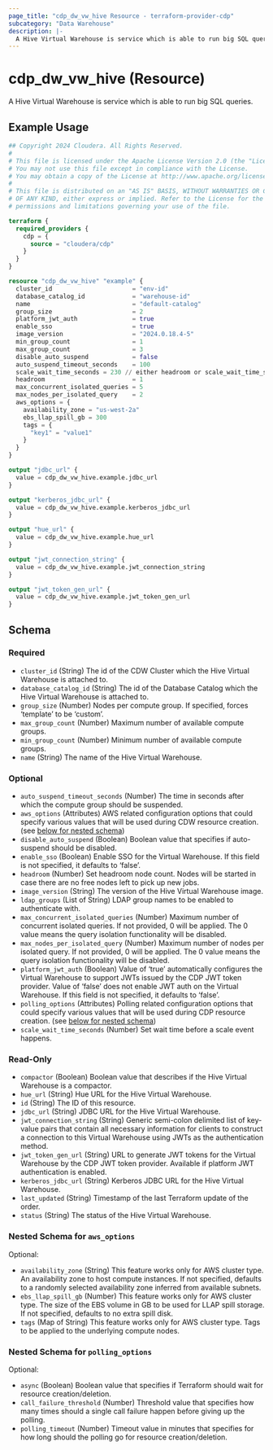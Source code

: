 ```yaml
---
page_title: "cdp_dw_vw_hive Resource - terraform-provider-cdp"
subcategory: "Data Warehouse"
description: |-
  A Hive Virtual Warehouse is service which is able to run big SQL queries.
---
```


# cdp_dw_vw_hive (Resource)

A Hive Virtual Warehouse is service which is able to run big SQL queries.

## Example Usage

```terraform
## Copyright 2024 Cloudera. All Rights Reserved.
#
# This file is licensed under the Apache License Version 2.0 (the "License").
# You may not use this file except in compliance with the License.
# You may obtain a copy of the License at http://www.apache.org/licenses/LICENSE-2.0.
#
# This file is distributed on an "AS IS" BASIS, WITHOUT WARRANTIES OR CONDITIONS
# OF ANY KIND, either express or implied. Refer to the License for the specific
# permissions and limitations governing your use of the file.

terraform {
  required_providers {
    cdp = {
      source = "cloudera/cdp"
    }
  }
}

resource "cdp_dw_vw_hive" "example" {
  cluster_id                      = "env-id"
  database_catalog_id             = "warehouse-id"
  name                            = "default-catalog"
  group_size                      = 2
  platform_jwt_auth               = true
  enable_sso                      = true
  image_version                   = "2024.0.18.4-5"
  min_group_count                 = 1
  max_group_count                 = 3
  disable_auto_suspend            = false
  auto_suspend_timeout_seconds    = 100
  scale_wait_time_seconds = 230 // either headroom or scale_wait_time_seconds can be configured
  headroom                        = 1
  max_concurrent_isolated_queries = 5
  max_nodes_per_isolated_query    = 2
  aws_options = {
    availability_zone = "us-west-2a"
    ebs_llap_spill_gb = 300
    tags = {
      "key1" = "value1"
    }
  }
}

output "jdbc_url" {
  value = cdp_dw_vw_hive.example.jdbc_url
}

output "kerberos_jdbc_url" {
  value = cdp_dw_vw_hive.example.kerberos_jdbc_url
}

output "hue_url" {
  value = cdp_dw_vw_hive.example.hue_url
}

output "jwt_connection_string" {
  value = cdp_dw_vw_hive.example.jwt_connection_string
}

output "jwt_token_gen_url" {
  value = cdp_dw_vw_hive.example.jwt_token_gen_url
}
```

<!-- schema generated by tfplugindocs -->
## Schema

### Required

- `cluster_id` (String) The id of the CDW Cluster which the Hive Virtual Warehouse is attached to.
- `database_catalog_id` (String) The id of the Database Catalog which the Hive Virtual Warehouse is attached to.
- `group_size` (Number) Nodes per compute group. If specified, forces ‘template’ to be ‘custom’.
- `max_group_count` (Number) Maximum number of available compute groups.
- `min_group_count` (Number) Minimum number of available compute groups.
- `name` (String) The name of the Hive Virtual Warehouse.

### Optional

- `auto_suspend_timeout_seconds` (Number) The time in seconds after which the compute group should be suspended.
- `aws_options` (Attributes) AWS related configuration options that could specify various values that will be used during CDW resource creation. (see [below for nested schema](#nestedatt--aws_options))
- `disable_auto_suspend` (Boolean) Boolean value that specifies if auto-suspend should be disabled.
- `enable_sso` (Boolean) Enable SSO for the Virtual Warehouse. If this field is not specified, it defaults to ‘false’.
- `headroom` (Number) Set headroom node count. Nodes will be started in case there are no free nodes left to pick up new jobs.
- `image_version` (String) The version of the Hive Virtual Warehouse image.
- `ldap_groups` (List of String) LDAP group names to be enabled to authenticate with.
- `max_concurrent_isolated_queries` (Number) Maximum number of concurrent isolated queries. If not provided, 0 will be applied. The 0 value means the query isolation functionality will be disabled.
- `max_nodes_per_isolated_query` (Number) Maximum number of nodes per isolated query. If not provided, 0 will be applied. The 0 value means the query isolation functionality will be disabled.
- `platform_jwt_auth` (Boolean) Value of ‘true’ automatically configures the Virtual Warehouse to support JWTs issued by the CDP JWT token provider. Value of ‘false’ does not enable JWT auth on the Virtual Warehouse. If this field is not specified, it defaults to ‘false’.
- `polling_options` (Attributes) Polling related configuration options that could specify various values that will be used during CDP resource creation. (see [below for nested schema](#nestedatt--polling_options))
- `scale_wait_time_seconds` (Number) Set wait time before a scale event happens.

### Read-Only

- `compactor` (Boolean) Boolean value that describes if the Hive Virtual Warehouse is a compactor.
- `hue_url` (String) Hue URL for the Hive Virtual Warehouse.
- `id` (String) The ID of this resource.
- `jdbc_url` (String) JDBC URL for the Hive Virtual Warehouse.
- `jwt_connection_string` (String) Generic semi-colon delimited list of key-value pairs that contain all necessary information for clients to construct a connection to this Virtual Warehouse using JWTs as the authentication method.
- `jwt_token_gen_url` (String) URL to generate JWT tokens for the Virtual Warehouse by the CDP JWT token provider. Available if platform JWT authentication is enabled.
- `kerberos_jdbc_url` (String) Kerberos JDBC URL for the Hive Virtual Warehouse.
- `last_updated` (String) Timestamp of the last Terraform update of the order.
- `status` (String) The status of the Hive Virtual Warehouse.

<a id="nestedatt--aws_options"></a>
### Nested Schema for `aws_options`

Optional:

- `availability_zone` (String) This feature works only for AWS cluster type. An availability zone to host compute instances. If not specified, defaults to a randomly selected availability zone inferred from available subnets.
- `ebs_llap_spill_gb` (Number) This feature works only for AWS cluster type. The size of the EBS volume in GB to be used for LLAP spill storage. If not specified, defaults to no extra spill disk.
- `tags` (Map of String) This feature works only for AWS cluster type. Tags to be applied to the underlying compute nodes.


<a id="nestedatt--polling_options"></a>
### Nested Schema for `polling_options`

Optional:

- `async` (Boolean) Boolean value that specifies if Terraform should wait for resource creation/deletion.
- `call_failure_threshold` (Number) Threshold value that specifies how many times should a single call failure happen before giving up the polling.
- `polling_timeout` (Number) Timeout value in minutes that specifies for how long should the polling go for resource creation/deletion.

